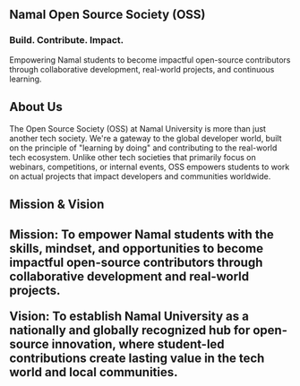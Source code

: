 ##  Namal Open Source Society (OSS)

  <h3> Build. Contribute. Impact. </h3>
  <p>Empowering Namal students to become impactful open-source contributors through collaborative development, real-world projects, and continuous learning.</p>

</div>
<h2>About Us</h2> 
The Open Source Society (OSS) at Namal University is more than just another tech society. We're a gateway to the global developer world, built on the principle of "learning by doing" and contributing to the real-world tech ecosystem.
Unlike other tech societies that primarily focus on webinars, competitions, or internal events, OSS empowers students to work on actual projects that impact developers and communities worldwide.
<h2> Mission & Vision <h2>
<p>Mission: To empower Namal students with the skills, mindset, and opportunities to become impactful open-source contributors through collaborative development and real-world projects.</p>
<p>Vision: To establish Namal University as a nationally and globally recognized hub for open-source innovation, where student-led contributions create lasting value in the tech world and local communities.</p>


<!--
**OssNamal/OssNamal** is a ✨ _special_ ✨ repository because its `README.md` (this file) appears on your GitHub profile.

Here are some ideas to get you started:

- 🔭 I’m currently working on ...
- 🌱 I’m currently learning ...
- 👯 I’m looking to collaborate on ...
- 🤔 I’m looking for help with ...
- 💬 Ask me about ...
- 📫 How to reach me: ..
- 😄 Pronouns: ...
- ⚡ Fun fact: ...
-->
